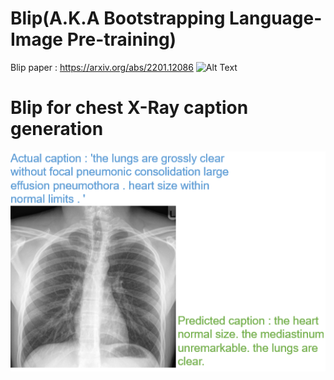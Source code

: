 # Blip(A.K.A Bootstrapping Language-Image Pre-training)
Blip paper :  https://arxiv.org/abs/2201.12086
![Alt Text](https://github.com/salesforce/BLIP/blob/main/BLIP.gif?raw=true)

# Blip for chest X-Ray caption generation
![alt text](https://github.com/NLP-Final-Projects/chest_xray/blob/main/Blip/blip_pic.png?raw=true)

